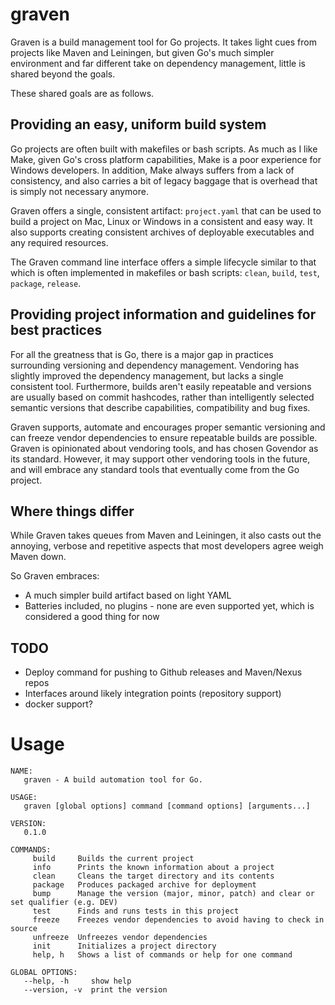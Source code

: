 # graven

Graven is a build management tool for Go projects. It takes light
cues from projects like Maven and Leiningen, but given Go's much
simpler environment and far different take on dependency management, 
little is shared beyond the goals.

These shared goals are as follows.

## Providing an easy, uniform build system

Go projects are often built with makefiles or bash scripts. As much 
as I like Make, given Go's cross platform capabilities, Make is 
a poor experience for Windows developers. In addition, Make always
suffers from a lack of consistency, and also carries a bit of 
legacy baggage that is overhead that is simply not necessary 
anymore. 

Graven offers a single, consistent artifact: `project.yaml` that
can be used to build a project on Mac, Linux or Windows in a 
consistent and easy way. It also supports creating consistent
archives of deployable executables and any required resources.

The Graven command line interface offers a simple lifecycle 
similar to that which is often implemented in makefiles or
bash scripts: `clean`, `build`, `test`, `package`, `release`.

## Providing project information and guidelines for best practices

For all the greatness that is Go, there is a major gap in practices
surrounding versioning and dependency management. Vendoring has slightly
improved the dependency management, but lacks a single consistent tool.
Furthermore, builds aren't easily repeatable and versions are usually
based on commit hashcodes, rather than intelligently selected semantic
versions that describe capabilities, compatibility and bug fixes. 

Graven supports, automate and encourages proper semantic versioning and 
can freeze vendor dependencies to ensure repeatable builds are possible. 
Graven is opinionated about vendoring tools, and has chosen Govendor as 
its standard. However, it may support other vendoring tools in the future, 
and will embrace any standard tools that eventually come from the Go
project.


## Where things differ

While Graven takes queues from Maven and Leiningen, it also casts out 
the annoying, verbose and repetitive aspects that most developers
agree weigh Maven down. 

So Graven embraces:

* A much simpler build artifact based on light YAML
* Batteries included, no plugins - none are even supported yet, 
which is considered a good thing for now

## TODO

- Deploy command for pushing to Github releases and Maven/Nexus repos
- Interfaces around likely integration points (repository support)
- docker support?

# Usage

```
NAME:
   graven - A build automation tool for Go.

USAGE:
   graven [global options] command [command options] [arguments...]

VERSION:
   0.1.0

COMMANDS:
     build     Builds the current project
     info      Prints the known information about a project
     clean     Cleans the target directory and its contents
     package   Produces packaged archive for deployment
     bump      Manage the version (major, minor, patch) and clear or set qualifier (e.g. DEV)
     test      Finds and runs tests in this project
     freeze    Freezes vendor dependencies to avoid having to check in source
     unfreeze  Unfreezes vendor dependencies
     init      Initializes a project directory
     help, h   Shows a list of commands or help for one command

GLOBAL OPTIONS:
   --help, -h     show help
   --version, -v  print the version
```


